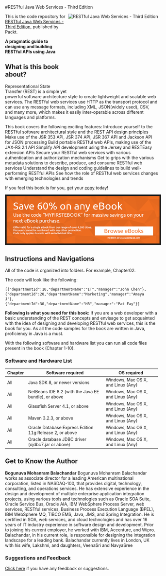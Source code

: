 #RESTful Java Web Services - Third Edition

<a href="https://www.packtpub.com/application-development/restful-java-web-services-third-edition?utm_source=github&utm_medium=repository&utm_campaign=9781788294041 "><img src="https://dz13w8afd47il.cloudfront.net/sites/default/files/imagecache/ppv4_main_book_cover/B07955_Rest.png" alt="RESTful Java Web Services - Third Edition" height="256px" align="right"></a>

This is the code repository for [RESTful Java Web Services - Third Edition](https://www.packtpub.com/application-development/restful-java-web-services-third-edition?utm_source=github&utm_medium=repository&utm_campaign=9781788294041 ), published by Packt.

**A pragmatic guide to designing and building RESTful APIs using Java**

## What is this book about?
Representational State Transfer (REST) is a simple yet powerful software architecture style to create lightweight and scalable web services. The RESTful web services use HTTP as the transport protocol and can use any message formats, including XML, JSON(widely used), CSV, and many more, which makes it easily inter-operable across different languages and platforms.

This book covers the following exciting features:
Introduce yourself to the RESTful software architectural style and the REST API design principles 
Make use of the JSR 353 API, JSR 374 API, JSR 367 API and Jackson API for JSON processing 
Build portable RESTful web APIs, making use of the JAX-RS 2.1 API 
Simplify API development using the Jersey and RESTEasy extension APIs 
Secure your RESTful web services with various authentication and authorization mechanisms 
Get to grips with the various metadata solutions to describe, produce, and consume RESTful web services 
Understand the design and coding guidelines to build well-performing RESTful APIs 
See how the role of RESTful web services changes with emerging technologies and trends 

If you feel this book is for you, get your [copy](https://www.amazon.com/dp/1788294041) today!

<a href="https://www.packtpub.com/?utm_source=github&utm_medium=banner&utm_campaign=GitHubBanner"><img src="https://raw.githubusercontent.com/PacktPublishing/GitHub/master/GitHub.png" 
alt="https://www.packtpub.com/" border="5" /></a>

## Instructions and Navigations
All of the code is organized into folders. For example, Chapter02.

The code will look like the following:
```
[{"departmentId":10,"departmentName":"IT","manager":"John Chen"},
{"departmentId":20,"departmentName":"Marketing","manager":"Ameya
J"},
{"departmentId":30,"departmentName":"HR","manager":"Pat Fay"}]
```

**Following is what you need for this book:**
If you are a web developer with a basic understanding of the REST concepts and envisage to get acquainted with the idea of designing and developing RESTful web services, this is the book for you. As all the code samples for the book are written in Java, proficiency in Java is a must.

With the following software and hardware list you can run all code files present in the book (Chapter 1-10).
### Software and Hardware List
| Chapter  | Software required                                       | OS required                        |
| -------- | ------------------------------------------------------- | ---------------------------------- |
| All      | Java SDK 8, or newer versions                           | Windows, Mac OS X, and Linux (Any) |
| All      | NetBeans IDE 8.2 (with the Java EE bundle), or above    | Windows, Mac OS X, and Linux (Any) |
| All      | Glassfish Server 4.1, or above                          | Windows, Mac OS X, and Linux (Any) |
| All      | Maven 3.2.3, or above                                   | Windows, Mac OS X, and Linux (Any) |
| All      | Oracle Database Express Edition 11g Release 2, or above | Windows, Mac OS X, and Linux (Any) |
| All      | Oracle database JDBC driver (ojdbc7.jar or above)       | Windows, Mac OS X, and Linux (Any) |


## Get to Know the Author
**Bogunuva Mohanram Balachandar**
Bogunuva Mohanram Balachandar works as associate director for a leading American multinational corporation, listed in NASDAQ-100, that provides digital, technology, consulting, and operations services. He has extensive experience in the design and development of multiple enterprise application integration projects, using various tools and technologies such as Oracle SOA Suite, Oracle Service Bus, Oracle AIA, IBM WebSphere Process Server, web services, RESTful services, Business Process Execution Language (BPEL), IBM WebSphere MQ, TIBCO EMS, Java, JMS, and Spring Integration.
He is certified in SOA, web services, and cloud technologies and has over 16 years of IT industry experience in software design and development. Prior to joining his current employer, he worked with IBM, Accenture, and Wipro.
Balachandar, in his current role, is responsible for designing the integration landscape for a leading bank.
Balachandar currently lives in London, UK with his wife, Lakshmi, and daughters, VeenaSri and NavyaSree


### Suggestions and Feedback
[Click here](https://docs.google.com/forms/d/e/1FAIpQLSdy7dATC6QmEL81FIUuymZ0Wy9vH1jHkvpY57OiMeKGqib_Ow/viewform) if you have any feedback or suggestions.



